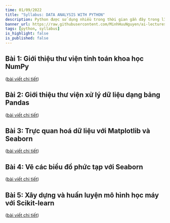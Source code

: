 ```yaml
---
time: 01/09/2022
title: "Syllabus: DATA ANALYSIS WITH PYTHON"
description: Python được sử dụng nhiều trong thời gian gần đây trong lĩnh vực phân tích dữ liệu nhờ vào các thư viện mạnh mẽ như Pandas, NumPy, Matplotlib, Seaborn, Scikit-learn. Bài viết này sẽ tổng hợp danh sách một số kiến thức cơ bản nhất về các thư viện phục vụ cho việc phân tích dữ liệu với Python.
banner_url: https://raw.githubusercontent.com/MinhHuuNguyen/ai-lectures/refs/heads/master/1_python_basic/images/1-introduction/python-logo.png
tags: [python, syllabus]
is_highlight: false
is_published: false
---
```


## Bài 1: Giới thiệu thư viện tính toán khoa học NumPy

([bài viết chi tiết](/blog/numpy-introduction/))

## Bài 2: Giới thiệu thư viện xử lý dữ liệu dạng bảng Pandas

([bài viết chi tiết](/blog/pandas-introduction/))

## Bài 3: Trực quan hoá dữ liệu với Matplotlib và Seaborn

([bài viết chi tiết](/blog/matplotlib-seaborn-introduction/))

## Bài 4: Vẽ các biểu đồ phức tạp với Seaborn

([bài viết chi tiết](/blog/seaborn-advanced/))

## Bài 5: Xây dựng và huấn luyện mô hình học máy với Scikit-learn

([bài viết chi tiết](/blog/scikit-learn-introduction/))
